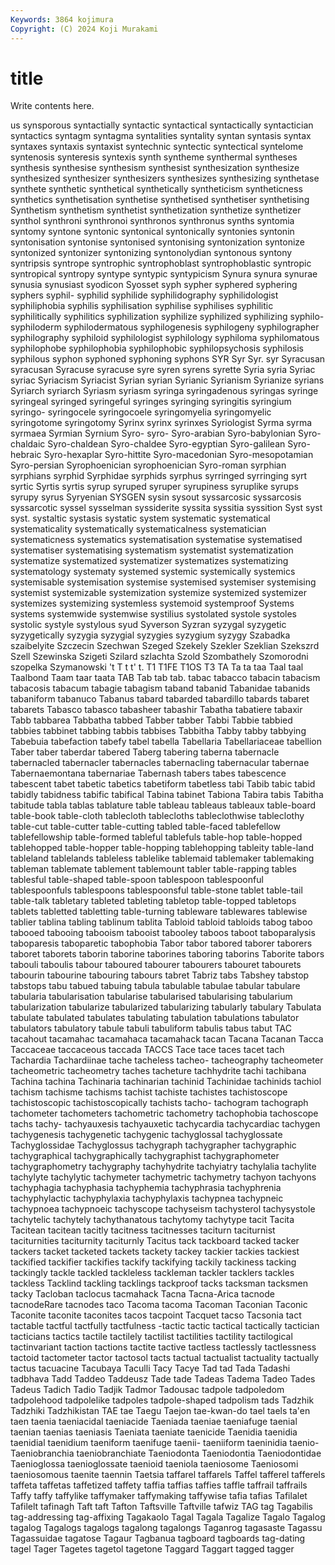 ```yaml
---
Keywords: 3864 kojimura
Copyright: (C) 2024 Koji Murakami
---
```


# title

Write contents here.



us synsporous syntactially syntactic syntactical syntactically
syntactician syntactics syntagm syntagma syntalities syntality syntan syntasis syntax syntaxes
syntaxis syntaxist syntechnic syntectic syntectical syntelome syntenosis synteresis syntexis synth
syntheme synthermal syntheses synthesis synthesise synthesism synthesist synthesization synthesize synthesized
synthesizer synthesizers synthesizes synthesizing synthetase synthete synthetic synthetical synthetically syntheticism
syntheticness synthetics synthetisation synthetise synthetised synthetiser synthetising Synthetism synthetism synthetist
synthetization synthetize synthetizer synthol synthroni synthronoi synthronos synthronus synths syntomia
syntomy syntone syntonic syntonical syntonically syntonies syntonin syntonisation syntonise syntonised
syntonising syntonization syntonize syntonized syntonizer syntonizing syntonolydian syntonous syntony syntripsis
syntrope syntrophic syntrophoblast syntrophoblastic syntropic syntropical syntropy syntype syntypic syntypicism
Synura synura synurae synusia synusiast syodicon Syosset syph sypher syphered
syphering syphers syphil- syphilid syphilide syphilidography syphilidologist syphiliphobia syphilis syphilisation
syphilise syphilises syphilitic syphilitically syphilitics syphilization syphilize syphilized syphilizing syphilo-
syphiloderm syphilodermatous syphilogenesis syphilogeny syphilographer syphilography syphiloid syphilologist syphilology syphiloma
syphilomatous syphilophobe syphilophobia syphilophobic syphilopsychosis syphilosis syphilous syphon syphoned syphoning
syphons SYR Syr Syr. syr Syracusan syracusan Syracuse syracuse syre
syren syrens syrette Syria syria Syriac syriac Syriacism Syriacist Syrian
syrian Syrianic Syrianism Syrianize syrians Syriarch syriarch Syriasm syriasm syringa
syringadenous syringas syringe syringeal syringed syringeful syringes syringing syringitis syringium
syringo- syringocele syringocoele syringomyelia syringomyelic syringotome syringotomy Syrinx syrinx syrinxes
Syriologist Syrma syrma syrmaea Syrmian Syrnium Syro- syro- Syro-arabian Syro-babylonian
Syro-chaldaic Syro-chaldean Syro-chaldee Syro-egyptian Syro-galilean Syro-hebraic Syro-hexaplar Syro-hittite Syro-macedonian Syro-mesopotamian
Syro-persian Syrophoenician syrophoenician Syro-roman syrphian syrphians syrphid Syrphidae syrphids syrphus
syrringed syrringing syrt syrtic Syrtis syrtis syrup syruped syruper syrupiness
syruplike syrups syrupy syrus Syryenian SYSGEN sysin sysout syssarcosic syssarcosis
syssarcotic syssel sysselman syssiderite syssita syssitia syssition Syst syst syst.
systaltic systasis systatic system systematic systematical systematicality systematically systematicalness systematician
systematicness systematics systematisation systematise systematised systematiser systematising systematism systematist systematization
systematize systematized systematizer systematizes systematizing systematology systematy systemed systemic systemically
systemics systemisable systemisation systemise systemised systemiser systemising systemist systemizable systemization
systemize systemized systemizer systemizes systemizing systemless systemoid systemproof Systems systems
systemwide systemwise systilius systolated systole systoles systolic systyle systylous syud
Syverson Syzran syzygal syzygetic syzygetically syzygia syzygial syzygies syzygium syzygy
Szabadka szaibelyite Szczecin Szechwan Szeged Szekely Szekler Szeklian Szekszrd Szell
Szewinska Szigeti Szilard szlachta Szold Szombathely Szomorodni szopelka Szymanowski 't
T t t' t. T1 T1FE T1OS T3 TA Ta
ta taa Taal taal Taalbond Taam taar taata TAB Tab
tab tab. tabac tabacco tabacin tabacism tabacosis tabacum tabagie tabagism
taband tabanid Tabanidae tabanids tabaniform tabanuco Tabanus tabard tabarded tabardillo
tabards tabaret tabarets Tabasco tabasco tabasheer tabashir Tabatha tabatiere tabaxir
Tabb tabbarea Tabbatha tabbed Tabber tabber Tabbi Tabbie tabbied tabbies
tabbinet tabbing tabbis tabbises Tabbitha Tabby tabby tabbying Tabebuia tabefaction
tabefy tabel tabella Tabellaria Tabellariaceae tabellion Taber taber taberdar tabered
Taberg tabering taberna tabernacle tabernacled tabernacler tabernacles tabernacling tabernacular tabernae
Tabernaemontana tabernariae Tabernash tabers tabes tabescence tabescent tabet tabetic tabetics
tabetiform tabetless tabi Tabib tabic tabid tabidly tabidness tabific tabifical
Tabina tabinet Tabiona Tabira tabis Tabitha tabitude tabla tablas tablature
table tableau tableaus tableaux table-board table-book table-cloth tablecloth tablecloths tableclothwise
tableclothy table-cut table-cutter table-cutting tabled table-faced tablefellow tablefellowship table-formed tableful
tablefuls table-hop table-hopped tablehopped table-hopper table-hopping tablehopping tableity table-land tableland
tablelands tableless tablelike tablemaid tablemaker tablemaking tableman tablemate tablement tablemount
tabler table-rapping tables tablesful table-shaped table-spoon tablespoon tablespoonful tablespoonfuls tablespoons
tablespoonsful table-stone tablet table-tail table-talk tabletary tableted tableting tabletop table-topped
tabletops tablets tabletted tabletting table-turning tableware tablewares tablewise tablier tablina
tabling tablinum tablita Tabloid tabloid tabloids tabog taboo tabooed tabooing
tabooism tabooist tabooley taboos taboot taboparalysis taboparesis taboparetic tabophobia Tabor
tabor tabored taborer taborers taboret taborets taborin taborine taborines taboring
taborins Taborite tabors tabouli taboulis tabour taboured tabourer tabourers tabouret
tabourets tabourin tabourine tabouring tabours tabret Tabriz tabs Tabshey tabstop
tabstops tabu tabued tabuing tabula tabulable tabulae tabular tabulare tabularia
tabularisation tabularise tabularised tabularising tabularium tabularization tabularize tabularized tabularizing tabularly
tabulary Tabulata tabulate tabulated tabulates tabulating tabulation tabulations tabulator tabulators
tabulatory tabule tabuli tabuliform tabulis tabus tabut TAC tacahout tacamahac
tacamahaca tacamahack tacan Tacana Tacanan Tacca Taccaceae taccaceous taccada TACCS
Tace tace taces tacet tach Tachardia Tachardiinae tache tacheless tacheo-
tacheography tacheometer tacheometric tacheometry taches tacheture tachhydrite tachi tachibana Tachina
tachina Tachinaria tachinarian tachinid Tachinidae tachinids tachiol tachism tachisme tachisms
tachist tachiste tachistes tachistoscope tachistoscopic tachistoscopically tachists tacho- tachogram tachograph
tachometer tachometers tachometric tachometry tachophobia tachoscope tachs tachy- tachyauxesis tachyauxetic
tachycardia tachycardiac tachygen tachygenesis tachygenetic tachygenic tachyglossal tachyglossate Tachyglossidae Tachyglossus
tachygraph tachygrapher tachygraphic tachygraphical tachygraphically tachygraphist tachygraphometer tachygraphometry tachygraphy tachyhydrite
tachyiatry tachylalia tachylite tachylyte tachylytic tachymeter tachymetric tachymetry tachyon tachyons
tachyphagia tachyphasia tachyphemia tachyphrasia tachyphrenia tachyphylactic tachyphylaxia tachyphylaxis tachypnea tachypneic
tachypnoea tachypnoeic tachyscope tachyseism tachysterol tachysystole tachytelic tachytely tachythanatous tachytomy
tachytype tacit Tacita Tacitean tacitean tacitly tacitness tacitnesses taciturn taciturnist
taciturnities taciturnity taciturnly Tacitus tack tackboard tacked tacker tackers tacket
tacketed tackets tackety tackey tackier tackies tackiest tackified tackifier tackifies
tackify tackifying tackily tackiness tacking tackingly tackle tackled tackleless tackleman
tackler tacklers tackles tackless Tacklind tackling tacklings tackproof tacks tacksman
tacksmen tacky Tacloban taclocus tacmahack Tacna Tacna-Arica tacnode tacnodeRare tacnodes
taco Tacoma tacoma Tacoman Taconian Taconic Taconite taconite taconites tacos
tacpoint Tacquet tacso Tacsonia tact tactable tactful tactfully tactfulness -tactic
tactic tactical tactically tactician tacticians tactics tactile tactilely tactilist tactilities
tactility tactilogical tactinvariant taction tactions tactite tactive tactless tactlessly tactlessness
tactoid tactometer tactor tactosol tacts tactual tactualist tactuality tactually tactus
tacuacine Tacubaya Taculli Tacy Tacye Tad tad Tada Tadashi tadbhava
Tadd Taddeo Taddeusz Tade tade Tadeas Tadema Tadeo Tades Tadeus
Tadich Tadio Tadjik Tadmor Tadousac tadpole tadpoledom tadpolehood tadpolelike tadpoles
tadpole-shaped tadpolism tads Tadzhik Tadzhiki Tadzhikistan TAE tae Taegu Taejon
tae-kwan-do tael taels ta'en taen taenia taeniacidal taeniacide Taeniada taeniae
taeniafuge taenial taenian taenias taeniasis Taeniata taeniate taenicide Taenidia taenidia
taenidial taenidium taeniform taenifuge taenii- taeniiform taeninidia taenio- Taeniobranchia taeniobranchiate
Taeniodonta Taeniodontia Taeniodontidae Taenioglossa taenioglossate taenioid taeniola taeniosome Taeniosomi taeniosomous
taenite taennin Taetsia taffarel taffarels Taffel tafferel tafferels taffeta taffetas
taffetized taffety taffia taffias taffies taffle taffrail taffrails Taffy taffy
taffylike taffymaker taffymaking taffywise tafia tafias Tafilalet Tafilelt tafinagh Taft
taft Tafton Taftsville Taftville tafwiz TAG tag Tagabilis tag-addressing tag-affixing
Tagakaolo Tagal Tagala Tagalize Tagalo Tagalog tagalog Tagalogs tagalogs tagalong
tagalongs Taganrog tagasaste Tagassu Tagassuidae tagatose Tagaur Tagbanua tagboard tagboards
tag-dating tagel Tager Tagetes tagetol tagetone Taggard Taggart tagged tagger
